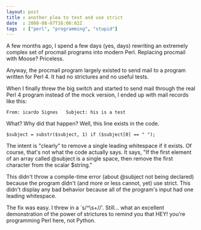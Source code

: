 ```yaml
---
layout: post
title : another plea to test and use strict
date  : 2008-08-07T16:06:02Z
tags  : ["perl", "programming", "stupid"]
---
```

A few months ago, I spend a few days (yes, days) rewriting an extremely complex set of procmail programs into modern Perl.  Replacing procmail with Moose? Priceless.

Anyway, the procmail program largely existed to send mail to a program written for Perl 4.  It had no strictures and no useful tests.

When I finally threw the big switch and started to send mail through the real Perl 4 program instead of the mock version, I ended up with mail records like this:

    From: icardo Signes   Subject: his is a test

What?  Why did that happen?  Well, this line exists in the code.

    $subject = substr($subject, 1) if ($subject[0] == " ");

The intent is "clearly" to remove a single leading whitespace if it exists.  Of course, that's not what the code actually says.  It says, "If the first element of an array called @subject is a single space, then remove the first character from the scalar $string."

This didn't throw a compile-time error (about @subject not being declared) because the program didn't (and more or less cannot, yet) use strict.  This didn't display any bad behavior because all of the program's input had one leading whitespace.

The fix was easy.  I threw in a `s/^\s+//'.  Still... what an excellent demonstration of the power of strictures to remind you that HEY! you're programming Perl here, not Python. 
